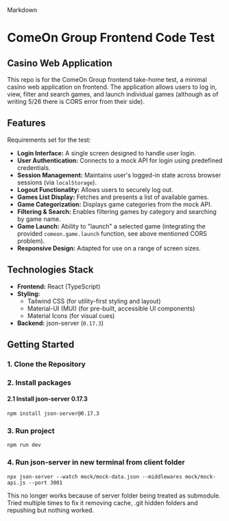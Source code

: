 Markdown

# ComeOn Group Frontend Code Test

## Casino Web Application

This repo is for the ComeOn Group frontend take-home test, a minimal casino web application on frontend. The application allows users to log in, view, filter and search games, and launch individual games (although as of writing 5/26 there is CORS error from their side).

## Features

Requirements set for the test:

* **Login Interface:** A single screen designed to handle user login.
* **User Authentication:** Connects to a mock API for login using predefined credentials.
* **Session Management:** Maintains user's logged-in state across browser sessions (via `localStorage`).
* **Logout Functionality:** Allows users to securely log out.
* **Games List Display:** Fetches and presents a list of available games.
* **Game Categorization:** Displays game categories from the mock API.
* **Filtering & Search:** Enables filtering games by category and searching by game name.
* **Game Launch:** Ability to "launch" a selected game (integrating the provided `comeon.game.launch` function, see above mentioned CORS problem).
* **Responsive Design:** Adapted for use on a range of screen sizes.

## Technologies Stack

* **Frontend:** React (TypeScript)
* **Styling:**
    * Tailwind CSS (for utility-first styling and layout)
    * Material-UI (MUI) (for pre-built, accessible UI components)
    * Material Icons (for visual cues)
* **Backend:** json-server (`0.17.3`)

## Getting Started

### 1. Clone the Repository

### 2. Install packages

#### 2.1 Install json-server 0.17.3
```
npm install json-server@0.17.3
```

### 3. Run project
```
npm run dev
```
### 4. Run json-server in new terminal from client folder
```
npx json-server --watch mock/mock-data.json --middlewares mock/mock-api.js --port 3001
```
This no longer works because of server folder being treated as submodule. Tried multiple times to fix it removing cache, .git hidden folders and repushing but nothing worked.


